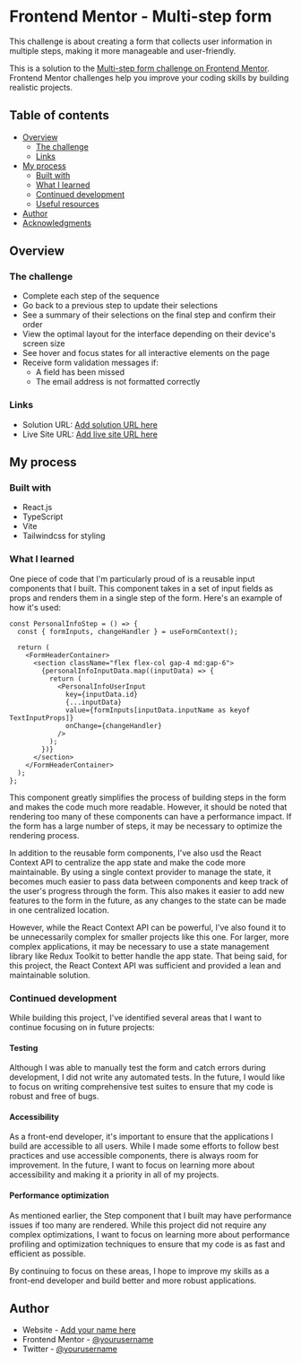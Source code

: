 # Frontend Mentor - Multi-step form

This challenge is about creating a form that collects user information in multiple steps, making it more manageable and user-friendly.

This is a solution to the [Multi-step form challenge on Frontend Mentor](https://www.frontendmentor.io/challenges/multistep-form-YVAnSdqQBJ). Frontend Mentor challenges help you improve your coding skills by building realistic projects. 

## Table of contents

- [Overview](#overview)
  - [The challenge](#the-challenge)
  - [Links](#links)
- [My process](#my-process)
  - [Built with](#built-with)
  - [What I learned](#what-i-learned)
  - [Continued development](#continued-development)
  - [Useful resources](#useful-resources)
- [Author](#author)
- [Acknowledgments](#acknowledgments)

## Overview

### The challenge
- Complete each step of the sequence
- Go back to a previous step to update their selections
- See a summary of their selections on the final step and confirm their order
- View the optimal layout for the interface depending on their device's screen size
- See hover and focus states for all interactive elements on the page
- Receive form validation messages if:
  - A field has been missed
  - The email address is not formatted correctly

### Links

- Solution URL: [Add solution URL here](https://your-solution-url.com)
- Live Site URL: [Add live site URL here](https://your-live-site-url.com)

## My process

### Built with

- React.js
- TypeScript
- Vite
- Tailwindcss for styling

### What I learned

One piece of code that I'm particularly proud of is a reusable input components that I built. This component takes in a set of input fields as props and renders them in a single step of the form. Here's an example of how it's used:

```tsx
const PersonalInfoStep = () => {
  const { formInputs, changeHandler } = useFormContext();

  return (
    <FormHeaderContainer>
      <section className="flex flex-col gap-4 md:gap-6">
        {personalInfoInputData.map((inputData) => {
          return (
            <PersonalInfoUserInput
              key={inputData.id}
              {...inputData}
              value={formInputs[inputData.inputName as keyof TextInputProps]}
              onChange={changeHandler}
            />
          );
        })}
      </section>
    </FormHeaderContainer>
  );
};
```

This component greatly simplifies the process of building steps in the form and makes the code much more readable. However, it should be noted that rendering too many of these components can have a performance impact. If the form has a large number of steps, it may be necessary to optimize the rendering process.

In addition to the reusable form components, I've also usd the React Context API to centralize the app state and make the code more maintainable. By using a single context provider to manage the state, it becomes much easier to pass data between components and keep track of the user's progress through the form. This also makes it easier to add new features to the form in the future, as any changes to the state can be made in one centralized location.

However, while the React Context API can be powerful, I've also found it to be unnecessarily complex for smaller projects like this one. For larger, more complex applications, it may be necessary to use a state management library like Redux Toolkit to better handle the app state. That being said, for this project, the React Context API was sufficient and provided a lean and maintainable solution.

### Continued development

While building this project, I've identified several areas that I want to continue focusing on in future projects:

#### Testing
Although I was able to manually test the form and catch errors during development, I did not write any automated tests. In the future, I would like to focus on writing comprehensive test suites to ensure that my code is robust and free of bugs.

#### Accessibility
As a front-end developer, it's important to ensure that the applications I build are accessible to all users. While I made some efforts to follow best practices and use accessible components, there is always room for improvement. In the future, I want to focus on learning more about accessibility and making it a priority in all of my projects.

#### Performance optimization
As mentioned earlier, the Step component that I built may have performance issues if too many are rendered. While this project did not require any complex optimizations, I want to focus on learning more about performance profiling and optimization techniques to ensure that my code is as fast and efficient as possible.

By continuing to focus on these areas, I hope to improve my skills as a front-end developer and build better and more robust applications.

## Author

- Website - [Add your name here](https://www.your-site.com)
- Frontend Mentor - [@yourusername](https://www.frontendmentor.io/profile/yourusername)
- Twitter - [@yourusername](https://www.twitter.com/yourusername)
